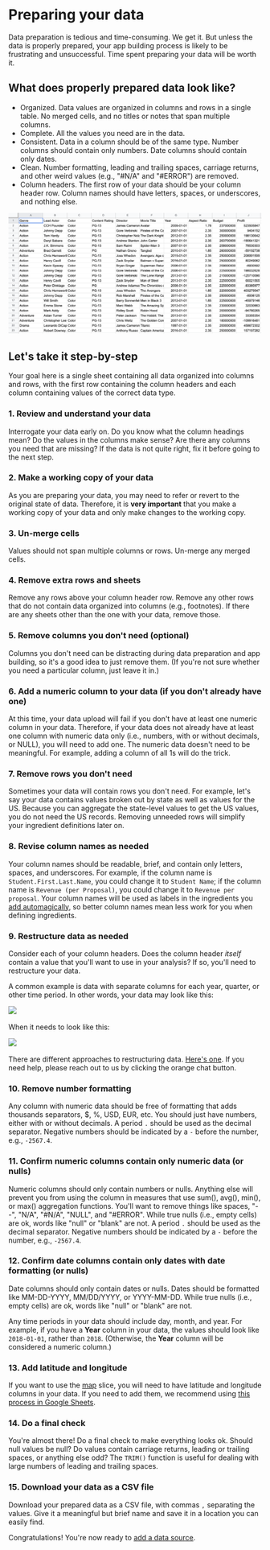 # Preparing your data

Data preparation is tedious and time-consuming. We get it. But unless the data is properly prepared, your app building process is likely to be frustrating and unsuccessful. Time spent preparing your data will be worth it.

## What does properly prepared data look like?

* Organized. Data values are organized in columns and rows in a single table. No merged cells, and no titles or notes that span multiple columns. 
* Complete. All the values you need are in the data. 
* Consistent. Data in a column should be of the same type. Number columns should contain only numbers. Date columns should contain only dates. 
* Clean. Number formatting, leading and trailing spaces, carriage returns, and other weird values \(e.g., "\#N/A" and "\#ERROR"\) are removed. 
* Column headers. The first row of your data should be your column header row. Column names should have letters, spaces, or underscores, and nothing else. 

![An example of properly prepared data](../../.gitbook/assets/image%20%28142%29.png)

## Let's take it step-by-step

Your goal here is a single sheet containing all data organized into columns and rows, with the first row containing the column headers and each column containing values of the correct data type. 

### 1. Review and understand your data

Interrogate your data early on. Do you know what the column headings mean? Do the values in the columns make sense? Are there any columns you need that are missing? If the data is not quite right, fix it before going to the next step. 

### 2. Make a working copy of your data

As you are preparing your data, you may need to refer or revert to the original state of data. Therefore, it is **very important** that you make a working copy of your data and only make changes to the working copy.

### 3. Un-merge cells

Values should not span multiple columns or rows. Un-merge any merged cells.

### 4. Remove extra rows and sheets

Remove any rows above your column header row. Remove any other rows that do not contain data organized into columns \(e.g., footnotes\). If there are any sheets other than the one with your data, remove those. 

### 5. Remove columns you don't need \(optional\)

Columns you don't need can be distracting during data preparation and app building, so it's a good idea to just remove them. \(If you're not sure whether you need a particular column, just leave it in.\)

### 6. Add a numeric column to your data \(if you don't already have one\)

At this time, your data upload will fail if you don't have at least one numeric column in your data. Therefore, if your data does not already have at least one column with numeric data only \(i.e., numbers, with or without decimals, or NULL\), you will need to add one. The numeric data doesn't need to be meaningful. For example, adding a column of all 1s will do the trick.

### 7. Remove rows you don't need

Sometimes your data will contain rows you don't need. For example, let's say your data contains values broken out by state as well as values for the US. Because you can aggregate the state-level values to get the US values, you do not need the US records. Removing unneeded rows will simplify your ingredient definitions later on. 

### 8. Revise column names as needed

Your column names should be readable, brief, and contain only letters, spaces, and underscores. For example, if the column name is `Student.First.Last.Name`, you could change it to `Student Name`; if the column name is `Revenue (per Proposal)`, you could change it to `Revenue per proposal`.  Your column names will be used as labels in the ingredients you [add automagically](../data-sources/adding-ingredients/#adding-ingredients-automagically), so better column names mean less work for you when defining ingredients. 

### 9. Restructure data as needed <a id="h_f12bd5a4c0"></a>

Consider each of your column headers. Does the column header _itself_ contain a value that you'll want to use in your analysis? If so, you'll need to restructure your data.

A common example is data with separate columns for each year, quarter, or other time period. In other words, your data may look like this:

![](https://downloads.intercomcdn.com/i/o/318593145/ac726ffbb60329cc079b8568/image.png)

When it needs to look like this:

![](https://downloads.intercomcdn.com/i/o/318593725/5fc269e1bc90c2211b267037/image.png)

There are different approaches to restructuring data. [Here's one](https://infoinspired.com/google-docs/spreadsheet/unpivot-a-dataset-in-google-sheets-reverse-pivot-formula/). If you need help, please reach out to us by clicking the orange chat button.

### 10. Remove number formatting

Any column with numeric data should be free of formatting that adds thousands separators, $, %, USD, EUR, etc. You should just have numbers, either with or without decimals. A period `.` should be used as the decimal separator. Negative numbers should be indicated by a `-` before the number, e.g., `-2567.4`. 

### 11. Confirm numeric columns contain only numeric data \(or nulls\)

Numeric columns should only contain numbers or nulls. Anything else will prevent you from using the column in measures that use sum\(\), avg\(\), min\(\), or max\(\) aggregation functions. You'll want to remove things like spaces, "--", "N/A", "\#N/A", "NULL", and "\#ERROR". While true nulls \(i.e., empty cells\) are ok, words like "null" or "blank" are not. A period `.` should be used as the decimal separator. Negative numbers should be indicated by a `-` before the number, e.g., `-2567.4`. 

### 12. Confirm date columns contain only dates with date formatting \(or nulls\)

Date columns should only contain dates or nulls. Dates should be formatted like MM-DD-YYYY, MM/DD/YYYY, or YYYY-MM-DD. While true nulls \(i.e., empty cells\) are ok, words like "null" or "blank" are not.

Any time periods in your data should include day, month, and year. For example, if you have a **Year** column in your data, the values should look like `2018-01-01`, rather than `2018`. \(Otherwise, the **Year** column will be considered a numeric column.\) 

### 13. Add latitude and longitude

If you want to use the [map](../story-designer/charts/map.md) slice, you will need to have latitude and longitude columns in your data. If you need to add them, we recommend using [this process in Google Sheets](https://discourse.looker.com/t/get-latitude-longitude-for-any-location-through-google-sheets-and-plot-these-in-looker/5402). 

### 14. Do a final check

You're almost there! Do a final check to make everything looks ok. Should null values be null? Do values contain carriage returns, leading or trailing spaces, or anything else odd? The `TRIM()` function is useful for dealing with large numbers of leading and trailing spaces.

### 15. Download your data as a CSV file

Download your prepared data as a CSV file, with commas `,` separating the values. Give it a meaningful but brief name and save it in a location you can easily find.

Congratulations! You're now ready to [add a data source](../data-sources/loading-data.md).

